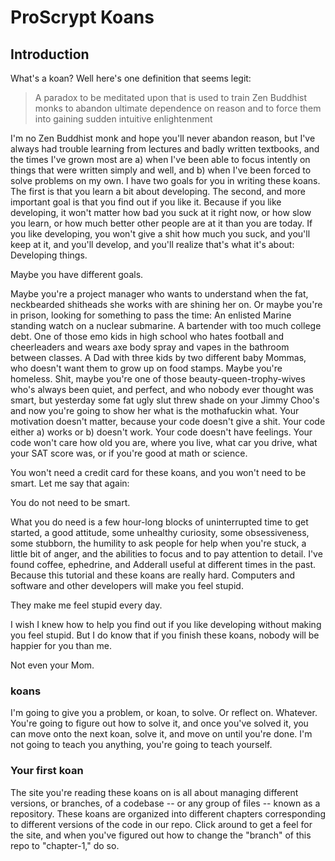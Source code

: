 # ProScrypt Koans

## Introduction

What's a koan? Well here's one definition that seems legit:

> A paradox to be meditated upon that is used to train Zen Buddhist monks to abandon ultimate dependence on reason and to force them into gaining sudden intuitive enlightenment

I'm no Zen Buddhist monk and hope you'll never abandon reason, but I've always had trouble learning from lectures and badly written textbooks, and the times I've grown most are a) when I've been able to focus intently on things that were written simply and well, and b) when I've been forced to solve problems on my own. I have two goals for you in writing these koans. The first is that you learn a bit about developing. The second, and more important goal is that you find out if you like it. Because if you like developing, it won't matter how bad you suck at it right now, or how slow you learn, or how much better other people are at it than you are today. If you like developing, you won't give a shit how much you suck, and you'll keep at it, and you'll develop, and you'll realize that's what it's about: Developing things.

Maybe you have different goals.

Maybe you're a project manager who wants to understand when the fat, neckbearded shitheads she works with are shining her on. Or maybe you're in prison, looking for something to pass the time: An enlisted Marine standing watch on a nuclear submarine. A bartender with too much college debt. One of those emo kids in high school who hates football and cheerleaders and wears axe body spray and vapes in the bathroom between classes. A Dad with three kids by two different baby Mommas, who doesn't want them to grow up on food stamps. Maybe you're homeless. Shit, maybe you're one of those beauty-queen-trophy-wives who's always been quiet, and perfect, and who nobody ever thought was smart, but yesterday some fat ugly slut threw shade on your Jimmy Choo's and now you're going to show her what is the mothafuckin what. Your motivation doesn't matter, because your code doesn't give a shit. Your code either a) works or b) doesn't work. Your code doesn't have feelings. Your code won't care how old you are, where you live, what car you drive, what your SAT score was, or if you're good at math or science.

You won't need a credit card for these koans, and you won't need to be smart. Let me say that again:

You do not need to be smart.

What you do need is a few hour-long blocks of uninterrupted time to get started, a good attitude, some unhealthy curiosity, some obsessiveness, some stubborn, the humility to ask people for help when you're stuck, a little bit of anger, and the abilities to focus and to pay attention to detail. I've found coffee, ephedrine, and Adderall useful at different times in the past. Because this tutorial and these koans are really hard. Computers and software and other developers will make you feel stupid.

They make me feel stupid every day.

I wish I knew how to help you find out if you like developing without making you feel stupid. But I do know that if you finish these koans, nobody will be happier for you than me.

Not even your Mom.

### koans

I'm going to give you a problem, or koan, to solve. Or reflect on. Whatever. You're going to figure out how to solve it, and once you've solved it, you can move onto the next koan, solve it, and move on until you're done. I'm not going to teach you anything, you're going to teach yourself.

### Your first koan

The site you're reading these koans on is all about managing different versions, or branches, of a codebase -- or any group of files -- known as a repository. These koans are organized into different chapters corresponding to different versions of the code in our repo. Click around to get a feel for the site, and when you've figured out how to change the "branch" of this repo to "chapter-1," do so.  
